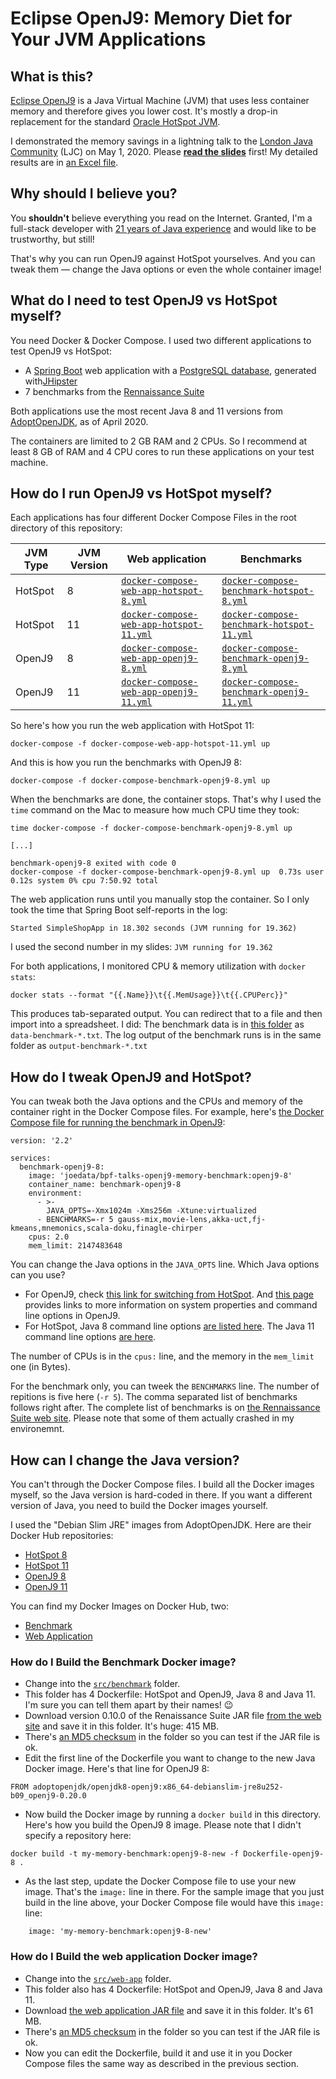 # Eclipse OpenJ9: Memory Diet for Your JVM Applications

## What is this?

[Eclipse OpenJ9](https://www.eclipse.org/openj9/) is a Java Virtual Machine (JVM) that uses less container memory and therefore gives you lower cost. It's mostly a drop-in replacement for the standard [Oracle HotSpot JVM](https://www.oracle.com/java/technologies/javase-downloads.html).

I demonstrated the memory savings in a lightning talk to the [London Java Community](https://www.meetup.com/Londonjavacommunity/) (LJC) on May 1, 2020. Please **[read the slides](https://github.com/ksilz/bpf-talks-openj9-memory/blob/master/Eclipse%20OpenJ9%20Memory%20Diet%20-%20LJC%20Lightning%20Talk%202020.pdf)** first! My detailed results are in [an Excel file](https://github.com/ksilz/bpf-talks-openj9-memory/blob/master/Detailed%20Results.xlsx).

## Why should I believe you?

You **shouldn't** believe everything you read on the Internet. Granted, I'm a full-stack developer with [21 years of Java experience](https://ksilz.com) and would like to be trustworthy, but still!

That's why you can run OpenJ9 against HotSpot yourselves. And you can tweak them &mdash; change the Java options or even the whole container image!

## What do I need to test OpenJ9 vs HotSpot myself?

You need Docker & Docker Compose. I used two different applications to test OpenJ9 vs HotSpot:

- A [Spring Boot](https://spring.io/projects/spring-boot) web application with a [PostgreSQL database](https://www.postgresql.org), generated with[JHipster](https://www.jhipster.tech)
- 7 benchmarks from the [Rennaissance Suite](https://renaissance.dev)

Both applications use the most recent Java 8 and 11 versions from [AdoptOpenJDK](https://adoptopenjdk.net), as of April 2020.

The containers are limited to 2 GB RAM and 2 CPUs. So I recommend at least 8 GB of RAM and 4 CPU cores to run these applications on your test machine.

## How do I run OpenJ9 vs HotSpot myself?

Each applications has four different Docker Compose Files in the root directory of this repository:

JVM Type | JVM Version | Web application | Benchmarks
---------|-------------|-----------------|----------------
HotSpot  | 8 | [`docker-compose-web-app-hotspot-8.yml`](https://github.com/ksilz/bpf-talks-openj9-memory/blob/master/docker-compose-web-app-hotspot-8.yml) | [`docker-compose-benchmark-hotspot-8.yml`](https://github.com/ksilz/bpf-talks-openj9-memory/blob/master/docker-compose-benchmark-hotspot-8.yml)
HotSpot | 11 | [`docker-compose-web-app-hotspot-11.yml`](https://github.com/ksilz/bpf-talks-openj9-memory/blob/master/docker-compose-web-app-hotspot-11.yml) | [`docker-compose-benchmark-hotspot-11.yml`](https://github.com/ksilz/bpf-talks-openj9-memory/blob/master/docker-compose-benchmark-hotspot-11.yml)
OpenJ9 | 8 | [`docker-compose-web-app-openj9-8.yml`](https://github.com/ksilz/bpf-talks-openj9-memory/blob/master/docker-compose-web-app-openj9-8.yml) | [`docker-compose-benchmark-openj9-8.yml`](https://github.com/ksilz/bpf-talks-openj9-memory/blob/master/docker-compose-benchmark-openj9-8.yml)
OpenJ9 | 11 | [`docker-compose-web-app-openj9-11.yml`](https://github.com/ksilz/bpf-talks-openj9-memory/blob/master/docker-compose-web-app-openj9-11.yml) | [`docker-compose-benchmark-openj9-11.yml`](https://github.com/ksilz/bpf-talks-openj9-memory/blob/master/docker-compose-benchmark-openj9-11.yml)

So here's how you run the web application with HotSpot 11:

````
docker-compose -f docker-compose-web-app-hotspot-11.yml up
````

And this is how you run the benchmarks with OpenJ9 8:

````
docker-compose -f docker-compose-benchmark-openj9-8.yml up
````

When the benchmarks are done, the container stops. That's why I used the `time` command on the Mac to measure how much CPU time they took:

````
time docker-compose -f docker-compose-benchmark-openj9-8.yml up

[...]

benchmark-openj9-8 exited with code 0
docker-compose -f docker-compose-benchmark-openj9-8.yml up  0.73s user 0.12s system 0% cpu 7:50.92 total
````

The web application runs until you manually stop the container. So I only took the time that Spring Boot self-reports in the log:

````
Started SimpleShopApp in 18.302 seconds (JVM running for 19.362)
````

I used the second number in my slides: `JVM running for 19.362`

For both applications, I monitored CPU & memory utilization with `docker stats`: 

````
docker stats --format "{{.Name}}\t{{.MemUsage}}\t{{.CPUPerc}}"
````

This produces tab-separated output. You  can redirect that to a file and then import into a spreadsheet. I did: The benchmark data is in [this folder](https://github.com/ksilz/bpf-talks-openj9-memory/tree/master/results/benchmark) as `data-benchmark-*.txt`. The log output of the benchmark runs is in the same folder as `output-benchmark-*.txt`

## How do I tweak OpenJ9 and HotSpot?

You can tweak both the Java options and the CPUs and memory of the container right in the Docker Compose files. For example, here's [the Docker Compose file for running the benchmark in OpenJ9](https://github.com/ksilz/bpf-talks-openj9-memory/blob/master/docker-compose-benchmark-openj9-8.yml):

````
version: '2.2'

services:
  benchmark-openj9-8:
    image: 'joedata/bpf-talks-openj9-memory-benchmark:openj9-8'
    container_name: benchmark-openj9-8
    environment:
      - >-
        JAVA_OPTS=-Xmx1024m -Xms256m -Xtune:virtualized
      - BENCHMARKS=-r 5 gauss-mix,movie-lens,akka-uct,fj-kmeans,mnemonics,scala-doku,finagle-chirper
    cpus: 2.0
    mem_limit: 2147483648
````

You can change the Java options in the `JAVA_OPTS` line. Which Java options can you use?
- For OpenJ9, check [this link for switching from HotSpot](https://www.eclipse.org/openj9/docs/cmdline_migration/). And [this page](https://www.eclipse.org/openj9/docs/cmdline_specifying/) provides links to more information on system properties and command line options in OpenJ9.
- For HotSpot, Java 8 command line options [are listed here](https://docs.oracle.com/javase/8/docs/technotes/tools/unix/java.html). The Java 11 command line options [are here](https://docs.oracle.com/en/java/javase/11/tools/java.html).

The number of CPUs is in the `cpus:` line, and the memory in the `mem_limit` one (in Bytes).

For the benchmark only, you can tweek the `BENCHMARKS` line. The number of repitions is five here (`-r 5`). The comma separated list of benchmarks follows right after. The complete list of benchmarks is on [the Rennaissance Suite web site](https://renaissance.dev/docs). Please note that some of them actually crashed in my environemnt.

## How can I change the Java version?

You can't through the Docker Compose files. I build all the Docker images myself, so the Java version is hard-coded in there. If you want a different version of Java, you need to build the Docker images yourself. 

I used the "Debian Slim JRE" images from AdoptOpenJDK. Here are their Docker Hub repositories:
- [HotSpot 8]()
- [HotSpot 11]()
- [OpenJ9 8](https://hub.docker.com/r/adoptopenjdk/openjdk8-openj9)
- [OpenJ9 11](https://hub.docker.com/r/adoptopenjdk/openjdk11-openj9)

You can find my Docker Images on Docker Hub, two:
- [Benchmark](https://hub.docker.com/repository/docker/joedata/bpf-talks-openj9-memory-benchmark)
- [Web Application](https://hub.docker.com/repository/docker/joedata/bpf-talks-openj9-memory-web-app)

### How do I Build the Benchmark Docker image?

- Change into the [`src/benchmark`](https://github.com/ksilz/bpf-talks-openj9-memory/tree/master/src/benchmark) folder.
- This folder has 4 Dockerfile: HotSpot and OpenJ9, Java 8 and Java 11. I'm sure you can tell them apart by their names! 😉
- Download version 0.10.0 of the Renaissance Suite JAR file [from the web site](v0.10.0) and save it in this folder. It's huge: 415 MB. 
- There's [an MD5 checksum](https://github.com/ksilz/bpf-talks-openj9-memory/blob/master/src/benchmark/renaissance-mit-0.10.0.jar.md5) in the folder so you can test if the JAR file is ok.
- Edit the first line of the Dockerfile you want to change to the new Java Docker image. Here's that line for OpenJ9 8:
````
FROM adoptopenjdk/openjdk8-openj9:x86_64-debianslim-jre8u252-b09_openj9-0.20.0
````
- Now build the Docker image by running a `docker build` in this directory. Here's how you build the OpenJ9 8 image. Please note that I didn't specify a repository here:
````
docker build -t my-memory-benchmark:openj9-8-new -f Dockerfile-openj9-8 .
````
- As the last step, update the Docker Compose file to use your new image. That's the `image:` line in there. For the sample image that you just build in the line above, your Docker Compose file would have this `image:` line:
````
    image: 'my-memory-benchmark:openj9-8-new'
````

### How do I Build the web application Docker image?

- Change into the [`src/web-app`](https://github.com/ksilz/bpf-talks-openj9-memory/tree/master/src/web-app) folder.
- This folder also has 4 Dockerfile: HotSpot and OpenJ9, Java 8 and Java 11.
- Download [the web application JAR file](https://bpfr.blob.core.windows.net/talks/openj9-memory-ljc-2020/simple-shop-1.0.0.jar) and save it in this folder. It's 61 MB. 
- There's [an MD5 checksum](https://github.com/ksilz/bpf-talks-openj9-memory/blob/master/src/web-app/simple-shop-1.0.0.jar.md5) in the folder so you can test if the JAR file is ok.
- Now you can edit the Dockerfile, build it and use it in you Docker Compose files the same way as described in the previous section. 
